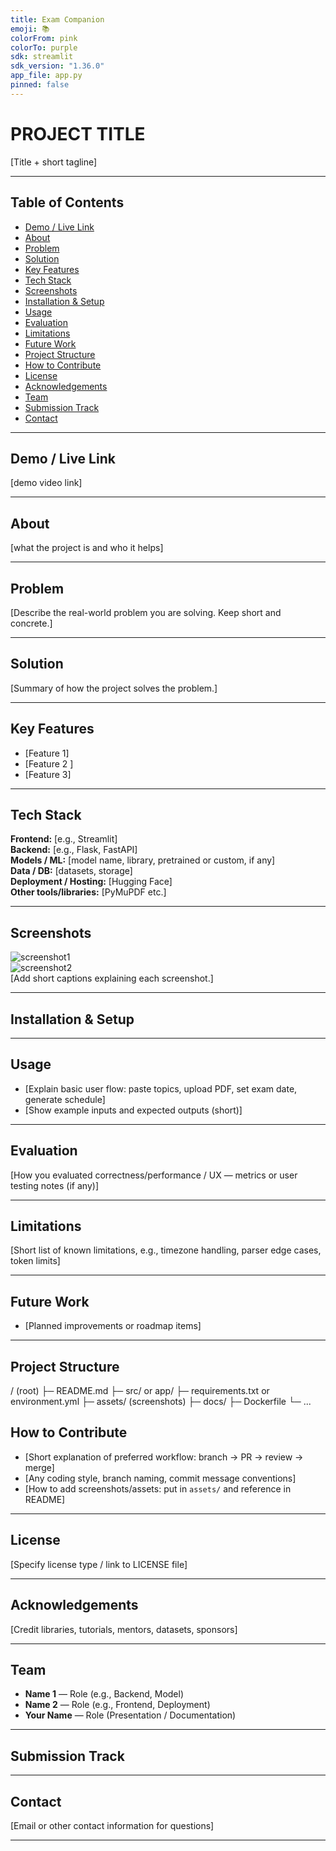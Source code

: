 ```yaml
---
title: Exam Companion
emoji: 📚
colorFrom: pink
colorTo: purple
sdk: streamlit
sdk_version: "1.36.0"
app_file: app.py
pinned: false
---
```


# PROJECT TITLE
[Title + short tagline]

---

## Table of Contents
- [Demo / Live Link](#demo--live-link)
- [About](#about)
- [Problem](#problem)
- [Solution](#solution)
- [Key Features](#key-features)
- [Tech Stack](#tech-stack)
- [Screenshots](#demo--screenshots)
- [Installation & Setup](#installation--setup)
- [Usage](#usage)
- [Evaluation](#evaluation)
- [Limitations](#limitations)
- [Future Work](#future-work)
- [Project Structure](#project-structure)
- [How to Contribute](#how-to-contribute)
- [License](#license)
- [Acknowledgements](#acknowledgements)
- [Team](#team)
- [Submission Track](#submission-track)
- [Contact](#contact)

---

## Demo / Live Link
[demo video link]

---

## About
[what the project is and who it helps]

---

## Problem
[Describe the real-world problem you are solving. Keep short and concrete.]

---

## Solution
[Summary of how the project solves the problem.]

---

## Key Features
- [Feature 1]
- [Feature 2 ]
- [Feature 3]

---

## Tech Stack
**Frontend:** [e.g., Streamlit]  
**Backend:** [e.g., Flask, FastAPI]  
**Models / ML:** [model name, library, pretrained or custom, if any]  
**Data / DB:** [datasets, storage]  
**Deployment / Hosting:** [Hugging Face]  
**Other tools/libraries:** [PyMuPDF etc.]

---

## Screenshots
![screenshot1](assets/screenshot1.png)  
![screenshot2](assets/screenshot2.png)  
[Add short captions explaining each screenshot.]

---

## Installation & Setup

---

## Usage
- [Explain basic user flow: paste topics, upload PDF, set exam date, generate schedule]
- [Show example inputs and expected outputs (short)]

---

## Evaluation
[How you evaluated correctness/performance / UX — metrics or user testing notes (if any)]

---

## Limitations
[Short list of known limitations, e.g., timezone handling, parser edge cases, token limits]

---

## Future Work
- [Planned improvements or roadmap items]

---

## Project Structure

/ (root)
├─ README.md
├─ src/ or app/
├─ requirements.txt or environment.yml
├─ assets/ (screenshots)
├─ docs/
├─ Dockerfile
└─ ...

## How to Contribute
- [Short explanation of preferred workflow: branch → PR → review → merge]
- [Any coding style, branch naming, commit message conventions]
- [How to add screenshots/assets: put in `assets/` and reference in README]

---

## License
[Specify license type / link to LICENSE file]

---

## Acknowledgements
[Credit libraries, tutorials, mentors, datasets, sponsors]

---

## Team
- **Name 1** — Role (e.g., Backend, Model)  
- **Name 2** — Role (e.g., Frontend, Deployment)  
- **Your Name** — Role (Presentation / Documentation)  

---
## Submission Track

---

## Contact
[Email or other contact information for questions]

---

